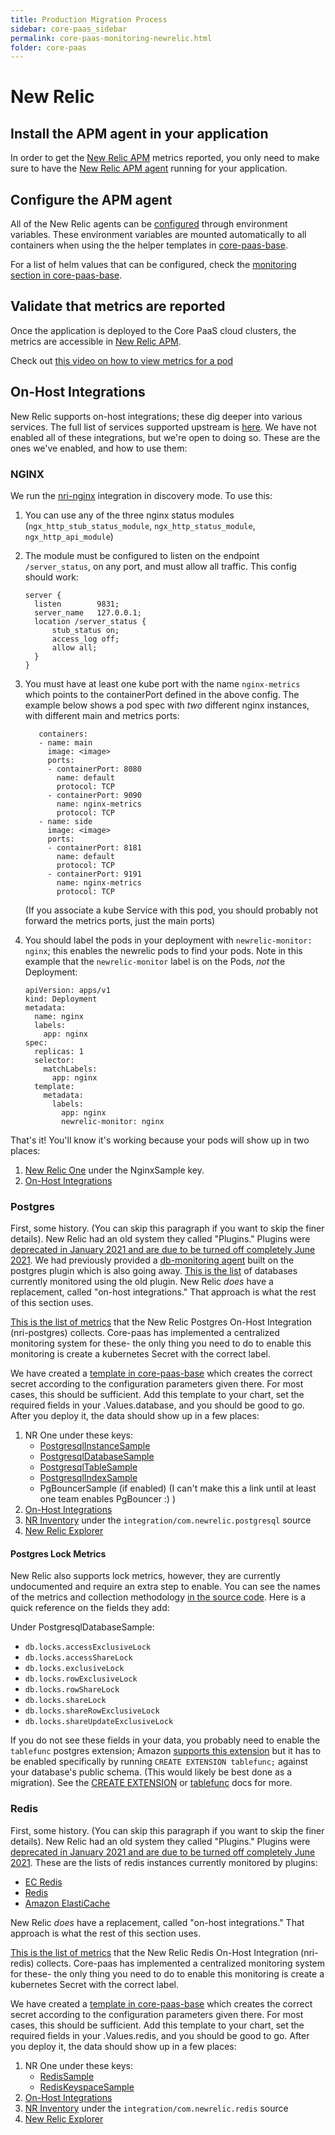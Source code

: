 ```yaml
---
title: Production Migration Process
sidebar: core-paas_sidebar
permalink: core-paas-monitoring-newrelic.html
folder: core-paas
---
```

# New Relic

## Install the APM agent in your application

In order to get the [New Relic
APM](https://docs.newrelic.com/docs/apm/agents/manage-apm-agents) metrics reported,
you only need to make sure to have the [New Relic APM
agent](https://docs.newrelic.com/docs/using-new-relic/cross-product-functions/install-configure/install-new-relic/)
running for your application.

## Configure the APM agent

All of the New Relic agents can be
[configured](https://docs.newrelic.com/docs/using-new-relic/cross-product-functions/install-configure/configure-new-relic-agents/)
through environment variables. These environment variables are mounted
automatically to all containers when using the
the helper templates in
[core-paas-base](https://github.com/mulesoft/core-paas-base#basemonitoringenvvars).

For a list of helm values that can be configured, check the [monitoring section
in core-paas-base](https://github.com/mulesoft/core-paas-base#basemonitoringenvvars).

## Validate that metrics are reported

Once the application is deployed to the Core PaaS cloud clusters, the metrics
are accessible in [New Relic APM](https://rpm.newrelic.com/).

Check out [this video on how to view metrics for a
pod](https://drive.google.com/file/d/1d6VsDP_TyK1D9cNhF6m6zKE1bXZOgEvx/view?usp=sharing)

## On-Host Integrations

New Relic supports on-host integrations; these dig deeper into various
services. The full list of services supported upstream is
[here](https://docs.newrelic.com/docs/integrations/kubernetes-integration/link-apps-services/monitor-services-running-kubernetes).
We have not enabled all of these integrations, but we're open to doing so.
These are the ones we've enabled, and how to use them:

### NGINX

We run the [nri-nginx](https://github.com/newrelic/nri-nginx) integration in
discovery mode. To use this:

1. You can use any of the three nginx status modules
   (`ngx_http_stub_status_module`, `ngx_http_status_module`, `ngx_http_api_module`)

1. The module must be configured to listen on the endpoint `/server_status`, on
   any port, and must allow all traffic. This config should work:

   ```
   server {
     listen        9831;
     server_name   127.0.0.1;
     location /server_status {
         stub_status on;
         access_log off;
         allow all;
     }
   }
   ```

1. You must have at least one kube port with the name `nginx-metrics` which
   points to the containerPort defined in the above config. The example below
   shows a pod spec with _two_ different nginx instances, with different main
   and metrics ports:

   ```
      containers:
      - name: main
        image: <image>
        ports:
        - containerPort: 8080
          name: default
          protocol: TCP
        - containerPort: 9090
          name: nginx-metrics
          protocol: TCP
      - name: side
        image: <image>
        ports:
        - containerPort: 8181
          name: default
          protocol: TCP
        - containerPort: 9191
          name: nginx-metrics
          protocol: TCP
   ```

   (If you associate a kube Service with this pod, you should probably not
   forward the metrics ports, just the main ports)

1. You should label the pods in your deployment with `newrelic-monitor: nginx`;
   this enables the newrelic pods to find your pods. Note in this example that
   the `newrelic-monitor` label is on the Pods, _not_ the Deployment:

   ```
   apiVersion: apps/v1
   kind: Deployment
   metadata:
     name: nginx
     labels:
       app: nginx
   spec:
     replicas: 1
     selector:
       matchLabels:
         app: nginx
     template:
       metadata:
         labels:
           app: nginx
           newrelic-monitor: nginx
   ```

That's it! You'll know it's working because your pods will show up in two places:

1. [New Relic One](https://one.nr/0YBR60O82QO) under the NginxSample key.
1. [On-Host Integrations](https://infrastructure.newrelic.com/accounts/205337/integrations/onHostIntegrations/accounts/2/nginx/dashboard?filters=%7B%22and%22%3A%5B%7B%22is%22%3A%7B%22label.environment%22%3A%22kdev%22%7D%7D%5D%7D&timeEnd=1591158636102&timeStart=1591155000000)

### Postgres

First, some history. (You can skip this paragraph if you want to skip the finer
details). New Relic had an old system they called "Plugins." Plugins were
[deprecated in January 2021 and are due to be turned off completely June
2021](https://discuss.newrelic.com/t/new-relic-plugin-eol-wednesday-june-16th-2021/127267).
We had previously provided a [db-monitoring
agent](https://github.com/mulesoft/core-paas-db-monitoring-agent) built on the
postgres plugin which is also going away. [This is the
list](https://one.nr/0znQxPa37QV) of databases currently monitored using the
old plugin. New Relic _does_ have a replacement, called "on-host integrations."
That approach is what the rest of this section uses.

[This is the list of
metrics](https://docs.newrelic.com/docs/integrations/host-integrations/host-integrations-list/postgresql-monitoring-integration/#metrics)
that the New Relic Postgres On-Host Integration (nri-postgres) collects.
Core-paas has implemented a centralized monitoring system for these- the only
thing you need to do to enable this monitoring is create a kubernetes Secret
with the correct label.

We have created a [template in
core-paas-base](https://github.com/mulesoft/core-paas-base#basemonitoringdatabase)
which creates the correct secret according to the configuration parameters
given there. For most cases, this should be sufficient. Add this template to
your chart, set the required fields in your .Values.database, and you should be
good to go. After you deploy it, the data should show up in a few places:

1. NR One under these keys:
    * [PostgresqlInstanceSample](https://one.nr/0a7j96PxxQO)
    * [PostgresqlDatabaseSample](https://one.nr/01OwvOMJNRv)
    * [PostgresqlTableSample](https://one.nr/0PLREgOd9Qa)
    * [PostgresqlIndexSample](https://one.nr/0x0jl7n6YRW)
    * PgBouncerSample (if enabled) (I can't make this a link until at least one
      team enables PgBouncer :) )
1. [On-Host Integrations](https://one.nr/0xZw0o1vnQv)
1. [NR Inventory](https://one.nr/0znQxPaN5QV) under the
   `integration/com.newrelic.postgresql` source
1. [New Relic Explorer](https://one.nr/0e1wZvdAKw6)

#### Postgres Lock Metrics

New Relic also supports lock metrics, however, they are currently undocumented
and require an extra step to enable. You can see the names of the metrics and
collection methodology [in the source
code](https://github.com/newrelic/nri-postgresql/blob/915da342ad74e5092006978000712798e6f423dd/src/metrics/lock_definitions.go#L57).
Here is a quick reference on the fields they add:

Under PostgresqlDatabaseSample:

* `db.locks.accessExclusiveLock`
* `db.locks.accessShareLock`
* `db.locks.exclusiveLock`
* `db.locks.rowExclusiveLock`
* `db.locks.rowShareLock`
* `db.locks.shareLock`
* `db.locks.shareRowExclusiveLock`
* `db.locks.shareUpdateExclusiveLock`

If you do not see these fields in your data, you probably need to enable the
`tablefunc` postgres extension; Amazon [supports this
extension](https://docs.aws.amazon.com/AmazonRDS/latest/UserGuide/CHAP_PostgreSQL.html#PostgreSQL.Concepts.General.FeatureSupport.Extensions)
but it has to be enabled specifically by running `CREATE EXTENSION tablefunc;`
against your database's public schema. (This would likely be best done as a
migration). See the [CREATE
EXTENSION](https://www.postgresql.org/docs/current/sql-createextension.html) or
[tablefunc](https://www.postgresql.org/docs/current/tablefunc.html) docs for
more.

### Redis

First, some history. (You can skip this paragraph if you want to skip the finer
details). New Relic had an old system they called "Plugins." Plugins were
[deprecated in January 2021 and are due to be turned off completely June
2021](https://discuss.newrelic.com/t/new-relic-plugin-eol-wednesday-june-16th-2021/127267).
These are the lists of redis instances currently monitored by plugins:

* [EC Redis](https://one.nr/0LZQWgoqXQW)
* [Redis](https://one.nr/0xZw0ozL0Qv)
* [Amazon ElastiCache](https://one.nr/01OwvOa3yRv)

New Relic _does_ have a replacement, called "on-host integrations." That
approach is what the rest of this section uses.

[This is the list of
metrics](https://docs.newrelic.com/docs/integrations/host-integrations/host-integrations-list/redis-monitoring-integration/#metrics)
that the New Relic Redis On-Host Integration (nri-redis) collects.  Core-paas
has implemented a centralized monitoring system for these- the only thing you
need to do to enable this monitoring is create a kubernetes Secret with the
correct label.

We have created a [template in
core-paas-base](https://github.com/mulesoft/core-paas-base#basemonitoringredis)
which creates the correct secret according to the configuration parameters
given there. For most cases, this should be sufficient. Add this template to
your chart, set the required fields in your .Values.redis, and you should be
good to go. After you deploy it, the data should show up in a few places:

1. NR One under these keys:
    * [RedisSample](https://one.nr/0YBR66YBdRO)
    * [RedisKeyspaceSample](https://one.nr/0nVjY6V53Q0)
1. [On-Host Integrations](https://one.nr/0e1wZvLEEw6)
1. [NR Inventory](https://one.nr/0bEjONqBDR6) under the
   `integration/com.newrelic.redis` source
1. [New Relic Explorer](https://one.nr/04ERPM7XYjW)
